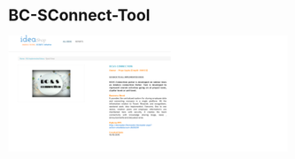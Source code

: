 # BC-SConnect-Tool
![Dynamic Chart](https://github.com/priyagup/BC-SConnect-Tool/blob/master/idea.png)
